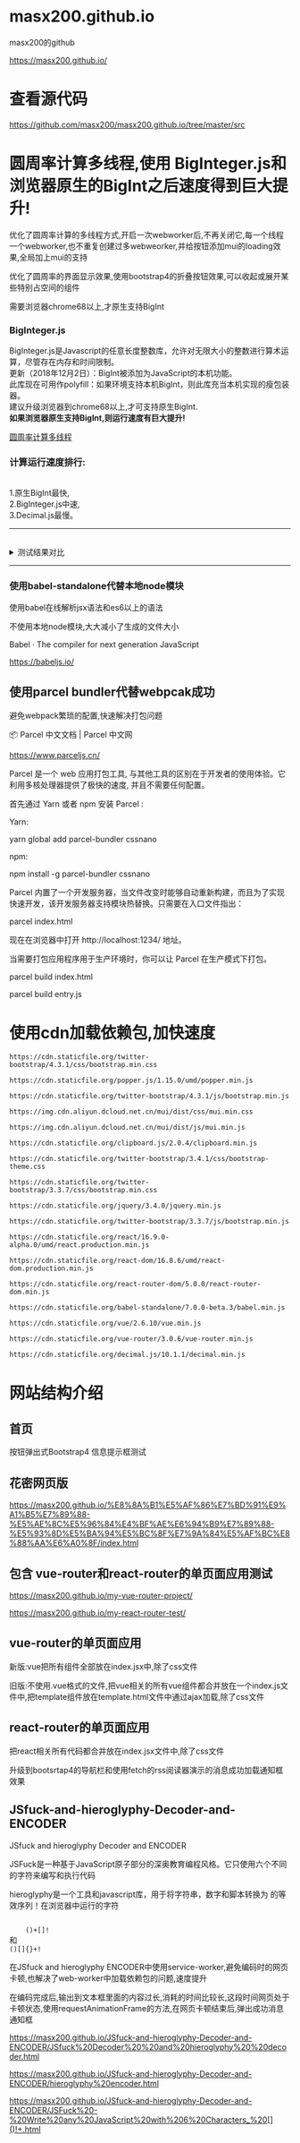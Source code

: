 # masx200.github.io
masx200的github

https://masx200.github.io/

# 查看源代码

https://github.com/masx200/masx200.github.io/tree/master/src


# 圆周率计算多线程,使用 BigInteger.js和浏览器原生的BigInt之后速度得到巨大提升!

优化了圆周率计算的多线程方式,开启一次webworker后,不再关闭它,每一个线程一个webworker,也不重复创建过多webweorker,并给按钮添加mui的loading效果,全局加上mui的支持

优化了圆周率的界面显示效果,使用bootstrap4的折叠按钮效果,可以收起或展开某些特别占空间的组件

需要浏览器chrome68以上,才原生支持BigInt

<div>
<h3>BigInteger.js</h3>
        <p>
          BigInteger.js是Javascript的任意长度整数库，允许对无限大小的整数进行算术运算，尽管存在内存和时间限制。<br />
          更新（2018年12月2日）：BigInt被添加为JavaScript的本机功能。<br />
          此库现在可用作polyfill：如果环境支持本机BigInt，则此库充当本机实现的瘦包装器。<br />
          建议升级浏览器到chrome68以上,才可支持原生BigInt.<br />
          <b>如果浏览器原生支持BigInt,则运行速度有巨大提升!</b>
        </p>

<a href="https://masx200.github.io/%E5%9C%86%E5%91%A8%E7%8E%87%E8%AE%A1%E7%AE%97-%E5%8F%AF%E8%AE%BE%E7%BD%AE%E5%9C%86%E5%91%A8%E7%8E%87%E4%BD%8D%E6%95%B0-%E5%8F%AF%E9%80%89%E6%8B%A9%E7%BA%BF%E7%A8%8B%E4%B8%AA%E6%95%B0-%E5%A4%9A%E7%BA%BF%E7%A8%8B%E5%A4%A7%E6%95%B0%E6%A1%86%E6%9E%B6webworker%E8%BE%93%E5%87%BAuseragent%E5%A4%A7%E6%95%B0%E6%A1%86%E6%9E%B6/index.html" target="_blank">圆周率计算多线程</a>

<h3>计算运行速度排行:</h3>
        <br />1.原生BigInt最快,<br />2.BigInteger.js中速,<br />3.Decimal.js最慢。
        <hr>
        <br />
        <details>
        <summary>测试结果对比</summary>
<h4> 线程数为4 圆周率计算6000位测试结果</h4>
        <br />
        firefox 66 测试 decimal.js 达到1倍速度
        <br />
        firefox 66 测试 BigInteger.js 达到2.163倍速度
        <br />
        chrome 75 测试 decimal.js 达到3.4375倍速度
        <br />
        chrome 75 测试 原生BigInt 达到74.038倍速度
        <p></p>
        <hr>
<h4> 线程数为4 圆周率计算10000位测试结果</h4>
        <br />
        firefox 66 测试 decimal.js 达到1倍速度
        <br />
        firefox 66 测试 BigInteger.js 达到2.066倍速度
        <br />
        chrome 75 测试 decimal.js 达到3.688倍速度
        <br />
        chrome 75 测试 原生BigInt 达到100.773倍速度
        <p></p>
        <hr>
<h4> 线程数为8 圆周率计算10000位测试结果</h4>
        
<br />
        firefox 66 测试 BigInteger.js 达到1倍速度
        <br />
        chrome 62 测试 BigInteger.js  达到6.688倍速度
        <br />
        chrome 74 测试 原生BigInt 达到49.710倍速度
        <p></p>
<hr>
        
<h4> 线程数为8 圆周率计算15000位测试结果</h4>
<br />
chrome 62 测试 BigInteger.js  达到1倍速度
<br />
chrome 74 测试 原生BigInt 达到11.16倍速度
<p></p>
</details>
<hr>
</div>

### 使用babel-standalone代替本地node模块

使用babel在线解析jsx语法和es6以上的语法

不使用本地node模块,大大减小了生成的文件大小

Babel · The compiler for next generation JavaScript

https://babeljs.io/

## 使用parcel bundler代替webpcak成功

避免webpack繁琐的配置,快速解决打包问题

📦 Parcel 中文文档 | Parcel 中文网

https://www.parceljs.cn/

Parcel 是一个 web 应用打包工具, 与其他工具的区别在于开发者的使用体验。它利用多核处理器提供了极快的速度, 并且不需要任何配置。

首先通过 Yarn 或者 npm 安装 Parcel :

Yarn:

yarn global add parcel-bundler cssnano

npm:

npm install -g parcel-bundler cssnano

Parcel 内置了一个开发服务器，当文件改变时能够自动重新构建，而且为了实现快速开发，该开发服务器支持模块热替换。只需要在入口文件指出：

parcel index.html

现在在浏览器中打开 http://localhost:1234/ 地址。

当需要打包应用程序用于生产环境时，你可以让 Parcel 在生产模式下打包。

parcel build index.html

parcel build entry.js


# 使用cdn加载依赖包,加快速度
```
https://cdn.staticfile.org/twitter-bootstrap/4.3.1/css/bootstrap.min.css

https://cdn.staticfile.org/popper.js/1.15.0/umd/popper.min.js

https://cdn.staticfile.org/twitter-bootstrap/4.3.1/js/bootstrap.min.js

https://img.cdn.aliyun.dcloud.net.cn/mui/dist/css/mui.min.css

https://img.cdn.aliyun.dcloud.net.cn/mui/dist/js/mui.min.js

https://cdn.staticfile.org/clipboard.js/2.0.4/clipboard.min.js

https://cdn.staticfile.org/twitter-bootstrap/3.4.1/css/bootstrap-theme.css

https://cdn.staticfile.org/twitter-bootstrap/3.3.7/css/bootstrap.min.css

https://cdn.staticfile.org/jquery/3.4.0/jquery.min.js

https://cdn.staticfile.org/twitter-bootstrap/3.3.7/js/bootstrap.min.js

https://cdn.staticfile.org/react/16.9.0-alpha.0/umd/react.production.min.js

https://cdn.staticfile.org/react-dom/16.8.6/umd/react-dom.production.min.js

https://cdn.staticfile.org/react-router-dom/5.0.0/react-router-dom.min.js

https://cdn.staticfile.org/babel-standalone/7.0.0-beta.3/babel.min.js

https://cdn.staticfile.org/vue/2.6.10/vue.min.js

https://cdn.staticfile.org/vue-router/3.0.6/vue-router.min.js

https://cdn.staticfile.org/decimal.js/10.1.1/decimal.min.js
```
# 网站结构介绍

## 首页

按钮弹出式Bootstrap4 信息提示框测试

## 花密网页版

https://masx200.github.io/%E8%8A%B1%E5%AF%86%E7%BD%91%E9%A1%B5%E7%89%88-%E5%AE%8C%E5%96%84%E4%BF%AE%E6%94%B9%E7%89%88-%E5%93%8D%E5%BA%94%E5%BC%8F%E7%9A%84%E5%AF%BC%E8%88%AA%E6%A0%8F/index.html

## 包含 vue-router和react-router的单页面应用测试

https://masx200.github.io/my-vue-router-project/

https://masx200.github.io/my-react-router-test/

## vue-router的单页面应用

新版:vue把所有组件全部放在index.jsx中,除了css文件

旧版:不使用.vue格式的文件,把vue相关的所有vue组件都合并放在一个index.js文件中,把template组件放在template.html文件中通过ajax加载,除了css文件

## react-router的单页面应用

把react相关所有代码都合并放在index.jsx文件中,除了css文件

升级到bootsrtap4的导航栏和使用fetch的rss阅读器演示的消息成功加载通知框效果

## JSfuck-and-hieroglyphy-Decoder-and-ENCODER
JSfuck and hieroglyphy Decoder and  ENCODER

JSFuck是一种基于JavaScript原子部分的深奥教育编程风格。它只使用六个不同的字符来编写和执行代码

hieroglyphy是一个工具和javascript库，用于将字符串，数字和脚本转换为 的等效序列！在浏览器中运行的字符

<code>
    ()+[]!
</code>
    和
<code>
()[]{}+!
</code>


在JSfuck and hieroglyphy ENCODER中使用service-worker,避免编码时的网页卡顿,也解决了web-worker中加载依赖包的问题,速度提升

在编码完成后,输出到文本框里面的内容过长,消耗的时间比较长,这段时间网页处于卡顿状态,使用requestAnimationFrame的方法,在网页卡顿结束后,弹出成功消息通知框


https://masx200.github.io/JSfuck-and-hieroglyphy-Decoder-and-ENCODER/JSfuck%20Decoder%20%20and%20hieroglyphy%20%20decoder.html

https://masx200.github.io/JSfuck-and-hieroglyphy-Decoder-and-ENCODER/hieroglyphy%20encoder.html

https://masx200.github.io/JSfuck-and-hieroglyphy-Decoder-and-ENCODER/JSFuck%20-%20Write%20any%20JavaScript%20with%206%20Characters_%20[]()!+.html
